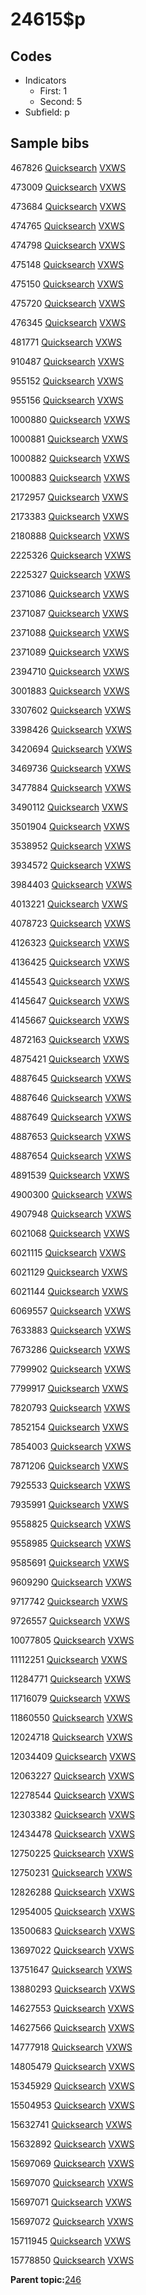 # 24615$p

## Codes

-   Indicators
    -   First: 1
    -   Second: 5
-   Subfield: p

## Sample bibs

467826 [Quicksearch](https://search.library.yale.edu/catalog/467826) [VXWS](http://prodorbis.library.yale.edu:7014/vxws/GetHoldingsService?bibId=467826)

473009 [Quicksearch](https://search.library.yale.edu/catalog/473009) [VXWS](http://prodorbis.library.yale.edu:7014/vxws/GetHoldingsService?bibId=473009)

473684 [Quicksearch](https://search.library.yale.edu/catalog/473684) [VXWS](http://prodorbis.library.yale.edu:7014/vxws/GetHoldingsService?bibId=473684)

474765 [Quicksearch](https://search.library.yale.edu/catalog/474765) [VXWS](http://prodorbis.library.yale.edu:7014/vxws/GetHoldingsService?bibId=474765)

474798 [Quicksearch](https://search.library.yale.edu/catalog/474798) [VXWS](http://prodorbis.library.yale.edu:7014/vxws/GetHoldingsService?bibId=474798)

475148 [Quicksearch](https://search.library.yale.edu/catalog/475148) [VXWS](http://prodorbis.library.yale.edu:7014/vxws/GetHoldingsService?bibId=475148)

475150 [Quicksearch](https://search.library.yale.edu/catalog/475150) [VXWS](http://prodorbis.library.yale.edu:7014/vxws/GetHoldingsService?bibId=475150)

475720 [Quicksearch](https://search.library.yale.edu/catalog/475720) [VXWS](http://prodorbis.library.yale.edu:7014/vxws/GetHoldingsService?bibId=475720)

476345 [Quicksearch](https://search.library.yale.edu/catalog/476345) [VXWS](http://prodorbis.library.yale.edu:7014/vxws/GetHoldingsService?bibId=476345)

481771 [Quicksearch](https://search.library.yale.edu/catalog/481771) [VXWS](http://prodorbis.library.yale.edu:7014/vxws/GetHoldingsService?bibId=481771)

910487 [Quicksearch](https://search.library.yale.edu/catalog/910487) [VXWS](http://prodorbis.library.yale.edu:7014/vxws/GetHoldingsService?bibId=910487)

955152 [Quicksearch](https://search.library.yale.edu/catalog/955152) [VXWS](http://prodorbis.library.yale.edu:7014/vxws/GetHoldingsService?bibId=955152)

955156 [Quicksearch](https://search.library.yale.edu/catalog/955156) [VXWS](http://prodorbis.library.yale.edu:7014/vxws/GetHoldingsService?bibId=955156)

1000880 [Quicksearch](https://search.library.yale.edu/catalog/1000880) [VXWS](http://prodorbis.library.yale.edu:7014/vxws/GetHoldingsService?bibId=1000880)

1000881 [Quicksearch](https://search.library.yale.edu/catalog/1000881) [VXWS](http://prodorbis.library.yale.edu:7014/vxws/GetHoldingsService?bibId=1000881)

1000882 [Quicksearch](https://search.library.yale.edu/catalog/1000882) [VXWS](http://prodorbis.library.yale.edu:7014/vxws/GetHoldingsService?bibId=1000882)

1000883 [Quicksearch](https://search.library.yale.edu/catalog/1000883) [VXWS](http://prodorbis.library.yale.edu:7014/vxws/GetHoldingsService?bibId=1000883)

2172957 [Quicksearch](https://search.library.yale.edu/catalog/2172957) [VXWS](http://prodorbis.library.yale.edu:7014/vxws/GetHoldingsService?bibId=2172957)

2173383 [Quicksearch](https://search.library.yale.edu/catalog/2173383) [VXWS](http://prodorbis.library.yale.edu:7014/vxws/GetHoldingsService?bibId=2173383)

2180888 [Quicksearch](https://search.library.yale.edu/catalog/2180888) [VXWS](http://prodorbis.library.yale.edu:7014/vxws/GetHoldingsService?bibId=2180888)

2225326 [Quicksearch](https://search.library.yale.edu/catalog/2225326) [VXWS](http://prodorbis.library.yale.edu:7014/vxws/GetHoldingsService?bibId=2225326)

2225327 [Quicksearch](https://search.library.yale.edu/catalog/2225327) [VXWS](http://prodorbis.library.yale.edu:7014/vxws/GetHoldingsService?bibId=2225327)

2371086 [Quicksearch](https://search.library.yale.edu/catalog/2371086) [VXWS](http://prodorbis.library.yale.edu:7014/vxws/GetHoldingsService?bibId=2371086)

2371087 [Quicksearch](https://search.library.yale.edu/catalog/2371087) [VXWS](http://prodorbis.library.yale.edu:7014/vxws/GetHoldingsService?bibId=2371087)

2371088 [Quicksearch](https://search.library.yale.edu/catalog/2371088) [VXWS](http://prodorbis.library.yale.edu:7014/vxws/GetHoldingsService?bibId=2371088)

2371089 [Quicksearch](https://search.library.yale.edu/catalog/2371089) [VXWS](http://prodorbis.library.yale.edu:7014/vxws/GetHoldingsService?bibId=2371089)

2394710 [Quicksearch](https://search.library.yale.edu/catalog/2394710) [VXWS](http://prodorbis.library.yale.edu:7014/vxws/GetHoldingsService?bibId=2394710)

3001883 [Quicksearch](https://search.library.yale.edu/catalog/3001883) [VXWS](http://prodorbis.library.yale.edu:7014/vxws/GetHoldingsService?bibId=3001883)

3307602 [Quicksearch](https://search.library.yale.edu/catalog/3307602) [VXWS](http://prodorbis.library.yale.edu:7014/vxws/GetHoldingsService?bibId=3307602)

3398426 [Quicksearch](https://search.library.yale.edu/catalog/3398426) [VXWS](http://prodorbis.library.yale.edu:7014/vxws/GetHoldingsService?bibId=3398426)

3420694 [Quicksearch](https://search.library.yale.edu/catalog/3420694) [VXWS](http://prodorbis.library.yale.edu:7014/vxws/GetHoldingsService?bibId=3420694)

3469736 [Quicksearch](https://search.library.yale.edu/catalog/3469736) [VXWS](http://prodorbis.library.yale.edu:7014/vxws/GetHoldingsService?bibId=3469736)

3477884 [Quicksearch](https://search.library.yale.edu/catalog/3477884) [VXWS](http://prodorbis.library.yale.edu:7014/vxws/GetHoldingsService?bibId=3477884)

3490112 [Quicksearch](https://search.library.yale.edu/catalog/3490112) [VXWS](http://prodorbis.library.yale.edu:7014/vxws/GetHoldingsService?bibId=3490112)

3501904 [Quicksearch](https://search.library.yale.edu/catalog/3501904) [VXWS](http://prodorbis.library.yale.edu:7014/vxws/GetHoldingsService?bibId=3501904)

3538952 [Quicksearch](https://search.library.yale.edu/catalog/3538952) [VXWS](http://prodorbis.library.yale.edu:7014/vxws/GetHoldingsService?bibId=3538952)

3934572 [Quicksearch](https://search.library.yale.edu/catalog/3934572) [VXWS](http://prodorbis.library.yale.edu:7014/vxws/GetHoldingsService?bibId=3934572)

3984403 [Quicksearch](https://search.library.yale.edu/catalog/3984403) [VXWS](http://prodorbis.library.yale.edu:7014/vxws/GetHoldingsService?bibId=3984403)

4013221 [Quicksearch](https://search.library.yale.edu/catalog/4013221) [VXWS](http://prodorbis.library.yale.edu:7014/vxws/GetHoldingsService?bibId=4013221)

4078723 [Quicksearch](https://search.library.yale.edu/catalog/4078723) [VXWS](http://prodorbis.library.yale.edu:7014/vxws/GetHoldingsService?bibId=4078723)

4126323 [Quicksearch](https://search.library.yale.edu/catalog/4126323) [VXWS](http://prodorbis.library.yale.edu:7014/vxws/GetHoldingsService?bibId=4126323)

4136425 [Quicksearch](https://search.library.yale.edu/catalog/4136425) [VXWS](http://prodorbis.library.yale.edu:7014/vxws/GetHoldingsService?bibId=4136425)

4145543 [Quicksearch](https://search.library.yale.edu/catalog/4145543) [VXWS](http://prodorbis.library.yale.edu:7014/vxws/GetHoldingsService?bibId=4145543)

4145647 [Quicksearch](https://search.library.yale.edu/catalog/4145647) [VXWS](http://prodorbis.library.yale.edu:7014/vxws/GetHoldingsService?bibId=4145647)

4145667 [Quicksearch](https://search.library.yale.edu/catalog/4145667) [VXWS](http://prodorbis.library.yale.edu:7014/vxws/GetHoldingsService?bibId=4145667)

4872163 [Quicksearch](https://search.library.yale.edu/catalog/4872163) [VXWS](http://prodorbis.library.yale.edu:7014/vxws/GetHoldingsService?bibId=4872163)

4875421 [Quicksearch](https://search.library.yale.edu/catalog/4875421) [VXWS](http://prodorbis.library.yale.edu:7014/vxws/GetHoldingsService?bibId=4875421)

4887645 [Quicksearch](https://search.library.yale.edu/catalog/4887645) [VXWS](http://prodorbis.library.yale.edu:7014/vxws/GetHoldingsService?bibId=4887645)

4887646 [Quicksearch](https://search.library.yale.edu/catalog/4887646) [VXWS](http://prodorbis.library.yale.edu:7014/vxws/GetHoldingsService?bibId=4887646)

4887649 [Quicksearch](https://search.library.yale.edu/catalog/4887649) [VXWS](http://prodorbis.library.yale.edu:7014/vxws/GetHoldingsService?bibId=4887649)

4887653 [Quicksearch](https://search.library.yale.edu/catalog/4887653) [VXWS](http://prodorbis.library.yale.edu:7014/vxws/GetHoldingsService?bibId=4887653)

4887654 [Quicksearch](https://search.library.yale.edu/catalog/4887654) [VXWS](http://prodorbis.library.yale.edu:7014/vxws/GetHoldingsService?bibId=4887654)

4891539 [Quicksearch](https://search.library.yale.edu/catalog/4891539) [VXWS](http://prodorbis.library.yale.edu:7014/vxws/GetHoldingsService?bibId=4891539)

4900300 [Quicksearch](https://search.library.yale.edu/catalog/4900300) [VXWS](http://prodorbis.library.yale.edu:7014/vxws/GetHoldingsService?bibId=4900300)

4907948 [Quicksearch](https://search.library.yale.edu/catalog/4907948) [VXWS](http://prodorbis.library.yale.edu:7014/vxws/GetHoldingsService?bibId=4907948)

6021068 [Quicksearch](https://search.library.yale.edu/catalog/6021068) [VXWS](http://prodorbis.library.yale.edu:7014/vxws/GetHoldingsService?bibId=6021068)

6021115 [Quicksearch](https://search.library.yale.edu/catalog/6021115) [VXWS](http://prodorbis.library.yale.edu:7014/vxws/GetHoldingsService?bibId=6021115)

6021129 [Quicksearch](https://search.library.yale.edu/catalog/6021129) [VXWS](http://prodorbis.library.yale.edu:7014/vxws/GetHoldingsService?bibId=6021129)

6021144 [Quicksearch](https://search.library.yale.edu/catalog/6021144) [VXWS](http://prodorbis.library.yale.edu:7014/vxws/GetHoldingsService?bibId=6021144)

6069557 [Quicksearch](https://search.library.yale.edu/catalog/6069557) [VXWS](http://prodorbis.library.yale.edu:7014/vxws/GetHoldingsService?bibId=6069557)

7633883 [Quicksearch](https://search.library.yale.edu/catalog/7633883) [VXWS](http://prodorbis.library.yale.edu:7014/vxws/GetHoldingsService?bibId=7633883)

7673286 [Quicksearch](https://search.library.yale.edu/catalog/7673286) [VXWS](http://prodorbis.library.yale.edu:7014/vxws/GetHoldingsService?bibId=7673286)

7799902 [Quicksearch](https://search.library.yale.edu/catalog/7799902) [VXWS](http://prodorbis.library.yale.edu:7014/vxws/GetHoldingsService?bibId=7799902)

7799917 [Quicksearch](https://search.library.yale.edu/catalog/7799917) [VXWS](http://prodorbis.library.yale.edu:7014/vxws/GetHoldingsService?bibId=7799917)

7820793 [Quicksearch](https://search.library.yale.edu/catalog/7820793) [VXWS](http://prodorbis.library.yale.edu:7014/vxws/GetHoldingsService?bibId=7820793)

7852154 [Quicksearch](https://search.library.yale.edu/catalog/7852154) [VXWS](http://prodorbis.library.yale.edu:7014/vxws/GetHoldingsService?bibId=7852154)

7854003 [Quicksearch](https://search.library.yale.edu/catalog/7854003) [VXWS](http://prodorbis.library.yale.edu:7014/vxws/GetHoldingsService?bibId=7854003)

7871206 [Quicksearch](https://search.library.yale.edu/catalog/7871206) [VXWS](http://prodorbis.library.yale.edu:7014/vxws/GetHoldingsService?bibId=7871206)

7925533 [Quicksearch](https://search.library.yale.edu/catalog/7925533) [VXWS](http://prodorbis.library.yale.edu:7014/vxws/GetHoldingsService?bibId=7925533)

7935991 [Quicksearch](https://search.library.yale.edu/catalog/7935991) [VXWS](http://prodorbis.library.yale.edu:7014/vxws/GetHoldingsService?bibId=7935991)

9558825 [Quicksearch](https://search.library.yale.edu/catalog/9558825) [VXWS](http://prodorbis.library.yale.edu:7014/vxws/GetHoldingsService?bibId=9558825)

9558985 [Quicksearch](https://search.library.yale.edu/catalog/9558985) [VXWS](http://prodorbis.library.yale.edu:7014/vxws/GetHoldingsService?bibId=9558985)

9585691 [Quicksearch](https://search.library.yale.edu/catalog/9585691) [VXWS](http://prodorbis.library.yale.edu:7014/vxws/GetHoldingsService?bibId=9585691)

9609290 [Quicksearch](https://search.library.yale.edu/catalog/9609290) [VXWS](http://prodorbis.library.yale.edu:7014/vxws/GetHoldingsService?bibId=9609290)

9717742 [Quicksearch](https://search.library.yale.edu/catalog/9717742) [VXWS](http://prodorbis.library.yale.edu:7014/vxws/GetHoldingsService?bibId=9717742)

9726557 [Quicksearch](https://search.library.yale.edu/catalog/9726557) [VXWS](http://prodorbis.library.yale.edu:7014/vxws/GetHoldingsService?bibId=9726557)

10077805 [Quicksearch](https://search.library.yale.edu/catalog/10077805) [VXWS](http://prodorbis.library.yale.edu:7014/vxws/GetHoldingsService?bibId=10077805)

11112251 [Quicksearch](https://search.library.yale.edu/catalog/11112251) [VXWS](http://prodorbis.library.yale.edu:7014/vxws/GetHoldingsService?bibId=11112251)

11284771 [Quicksearch](https://search.library.yale.edu/catalog/11284771) [VXWS](http://prodorbis.library.yale.edu:7014/vxws/GetHoldingsService?bibId=11284771)

11716079 [Quicksearch](https://search.library.yale.edu/catalog/11716079) [VXWS](http://prodorbis.library.yale.edu:7014/vxws/GetHoldingsService?bibId=11716079)

11860550 [Quicksearch](https://search.library.yale.edu/catalog/11860550) [VXWS](http://prodorbis.library.yale.edu:7014/vxws/GetHoldingsService?bibId=11860550)

12024718 [Quicksearch](https://search.library.yale.edu/catalog/12024718) [VXWS](http://prodorbis.library.yale.edu:7014/vxws/GetHoldingsService?bibId=12024718)

12034409 [Quicksearch](https://search.library.yale.edu/catalog/12034409) [VXWS](http://prodorbis.library.yale.edu:7014/vxws/GetHoldingsService?bibId=12034409)

12063227 [Quicksearch](https://search.library.yale.edu/catalog/12063227) [VXWS](http://prodorbis.library.yale.edu:7014/vxws/GetHoldingsService?bibId=12063227)

12278544 [Quicksearch](https://search.library.yale.edu/catalog/12278544) [VXWS](http://prodorbis.library.yale.edu:7014/vxws/GetHoldingsService?bibId=12278544)

12303382 [Quicksearch](https://search.library.yale.edu/catalog/12303382) [VXWS](http://prodorbis.library.yale.edu:7014/vxws/GetHoldingsService?bibId=12303382)

12434478 [Quicksearch](https://search.library.yale.edu/catalog/12434478) [VXWS](http://prodorbis.library.yale.edu:7014/vxws/GetHoldingsService?bibId=12434478)

12750225 [Quicksearch](https://search.library.yale.edu/catalog/12750225) [VXWS](http://prodorbis.library.yale.edu:7014/vxws/GetHoldingsService?bibId=12750225)

12750231 [Quicksearch](https://search.library.yale.edu/catalog/12750231) [VXWS](http://prodorbis.library.yale.edu:7014/vxws/GetHoldingsService?bibId=12750231)

12826288 [Quicksearch](https://search.library.yale.edu/catalog/12826288) [VXWS](http://prodorbis.library.yale.edu:7014/vxws/GetHoldingsService?bibId=12826288)

12954005 [Quicksearch](https://search.library.yale.edu/catalog/12954005) [VXWS](http://prodorbis.library.yale.edu:7014/vxws/GetHoldingsService?bibId=12954005)

13500683 [Quicksearch](https://search.library.yale.edu/catalog/13500683) [VXWS](http://prodorbis.library.yale.edu:7014/vxws/GetHoldingsService?bibId=13500683)

13697022 [Quicksearch](https://search.library.yale.edu/catalog/13697022) [VXWS](http://prodorbis.library.yale.edu:7014/vxws/GetHoldingsService?bibId=13697022)

13751647 [Quicksearch](https://search.library.yale.edu/catalog/13751647) [VXWS](http://prodorbis.library.yale.edu:7014/vxws/GetHoldingsService?bibId=13751647)

13880293 [Quicksearch](https://search.library.yale.edu/catalog/13880293) [VXWS](http://prodorbis.library.yale.edu:7014/vxws/GetHoldingsService?bibId=13880293)

14627553 [Quicksearch](https://search.library.yale.edu/catalog/14627553) [VXWS](http://prodorbis.library.yale.edu:7014/vxws/GetHoldingsService?bibId=14627553)

14627566 [Quicksearch](https://search.library.yale.edu/catalog/14627566) [VXWS](http://prodorbis.library.yale.edu:7014/vxws/GetHoldingsService?bibId=14627566)

14777918 [Quicksearch](https://search.library.yale.edu/catalog/14777918) [VXWS](http://prodorbis.library.yale.edu:7014/vxws/GetHoldingsService?bibId=14777918)

14805479 [Quicksearch](https://search.library.yale.edu/catalog/14805479) [VXWS](http://prodorbis.library.yale.edu:7014/vxws/GetHoldingsService?bibId=14805479)

15345929 [Quicksearch](https://search.library.yale.edu/catalog/15345929) [VXWS](http://prodorbis.library.yale.edu:7014/vxws/GetHoldingsService?bibId=15345929)

15504953 [Quicksearch](https://search.library.yale.edu/catalog/15504953) [VXWS](http://prodorbis.library.yale.edu:7014/vxws/GetHoldingsService?bibId=15504953)

15632741 [Quicksearch](https://search.library.yale.edu/catalog/15632741) [VXWS](http://prodorbis.library.yale.edu:7014/vxws/GetHoldingsService?bibId=15632741)

15632892 [Quicksearch](https://search.library.yale.edu/catalog/15632892) [VXWS](http://prodorbis.library.yale.edu:7014/vxws/GetHoldingsService?bibId=15632892)

15697069 [Quicksearch](https://search.library.yale.edu/catalog/15697069) [VXWS](http://prodorbis.library.yale.edu:7014/vxws/GetHoldingsService?bibId=15697069)

15697070 [Quicksearch](https://search.library.yale.edu/catalog/15697070) [VXWS](http://prodorbis.library.yale.edu:7014/vxws/GetHoldingsService?bibId=15697070)

15697071 [Quicksearch](https://search.library.yale.edu/catalog/15697071) [VXWS](http://prodorbis.library.yale.edu:7014/vxws/GetHoldingsService?bibId=15697071)

15697072 [Quicksearch](https://search.library.yale.edu/catalog/15697072) [VXWS](http://prodorbis.library.yale.edu:7014/vxws/GetHoldingsService?bibId=15697072)

15711945 [Quicksearch](https://search.library.yale.edu/catalog/15711945) [VXWS](http://prodorbis.library.yale.edu:7014/vxws/GetHoldingsService?bibId=15711945)

15778850 [Quicksearch](https://search.library.yale.edu/catalog/15778850) [VXWS](http://prodorbis.library.yale.edu:7014/vxws/GetHoldingsService?bibId=15778850)

**Parent topic:**[246](../../tags/246/246.md)

